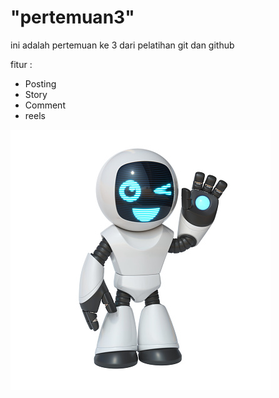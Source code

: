 # "pertemuan3"

ini adalah pertemuan ke 3 dari pelatihan git dan github

fitur : 

- Posting
- Story
- Comment
- reels

![bima sakti](istockphoto-1250677553-170667a.jpg)

